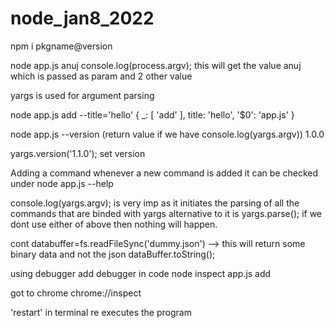 # node_jan8_2022
npm i pkgname@version

node app.js anuj
console.log(process.argv); this will get the value anuj which is passed as param and 2 other value

yargs is used for argument parsing

node app.js add --title='hello'
{ _: [ 'add' ], title: 'hello', '$0': 'app.js' }

node app.js --version (return value if we have console.log(yargs.argv))
1.0.0 

yargs.version('1.1.0'); set version
 
Adding a command
whenever a new command is added it can be checked under node app.js --help

console.log(yargs.argv); is very imp as it initiates the parsing of all the commands that are binded with yargs alternative to it is yargs.parse();
if we dont use either of above then nothing will happen.


cont databuffer=fs.readFileSync('dummy.json') --> this will return some binary data and not the json
dataBuffer.toString();

using debugger
add debugger in code
node inspect app.js add 

got to chrome
chrome://inspect

'restart' in terminal re executes the program


